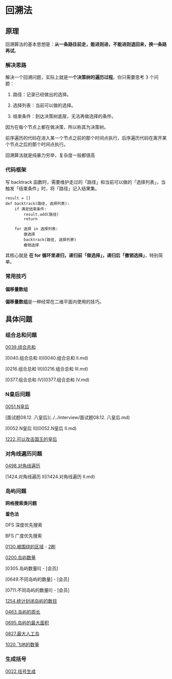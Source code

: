 # 回溯法


## 原理

回溯算法的基本思想是：**从一条路往前走，能进则进，不能进则退回来，换一条路再试**。

### 解决思路

解决一个回溯问题，实际上就是**一个决策树的遍历过程**。你只需要思考 3 个问题：

1. 路径：记录已经做出的选择。

2. 选择列表：当前可以做的选择。

3. 结束条件：到达决策树底层，无法再做选择的条件。


因为在每个节点上都在做决策，所以称其为决策树。

前序遍历的代码在进入某一个节点之前的那个时间点执行，后序遍历代码在离开某个节点之后的那个时间点执行。

回溯算法就是纯暴力穷举，复杂度一般都很高

### 代码框架

写 backtrack 函数时，需要维护走过的「路径」和当前可以做的「选择列表」，当触发「结束条件」时，将「路径」记入结果集。

```
result = []
def backtrack(路径, 选择列表):
    if 满足结束条件:
        result.add(路径)
        return

    for 选择 in 选择列表:
        做选择
        backtrack(路径, 选择列表)
        撤销选择
```

其核心就是 **在 for 循环里递归，递归前「做选择」，递归后「撤销选择」**，特别简单。

### 常用技巧

#### 偏移量数组

**偏移量数组**是一种经常在二维平面内使用的技巧。


## 具体问题

### 组合总和问题

[0039.组合总和](0039.组合总和.md)

[0040.组合总和 II](0040.组合总和 II.md)

[0216.组合总和 III](0216.组合总和 III.md)

[0377.组合总和 Ⅳ](0377.组合总和 Ⅳ.md)


### N皇后问题

[0051.N皇后](0051.N皇后.md)

[面试题08.12. 八皇后](../../interview/面试题08.12. 八皇后.md)

[0052.N皇后 II](0052.N皇后 II.md)

[1222.可以攻击国王的皇后](1222.可以攻击国王的皇后.md)


### 对角线遍历问题

[0498.对角线遍历](0498.对角线遍历.md)

[1424.对角线遍历 II](1424.对角线遍历 II.md)


### 岛屿问题

**网格搜索类问题**

**着色法**

DFS 深度优先搜索 

BFS 广度优先搜索

[0130.被围绕的区域](0130.被围绕的区域.md) - [2刷](qu0130/solu/Solution.java)

[0200.岛屿数量](0200.岛屿数量.md)

[0305.岛屿数量II] - [会员]

[0649.不同岛屿的数量] - [会员]

[0711.不同岛屿的数量II] - [会员]

[1254.统计封闭岛屿的数目](1254.统计封闭岛屿的数目.md)

[0463.岛屿的周长](0463.岛屿的周长.md)

[0695.岛屿的最大面积](0695.岛屿的最大面积.md)

[0827.最大人工岛](0827.最大人工岛.md)

[1020.飞地的数量](1020.飞地的数量.md)




### 生成括号

[0022.括号生成](0022.括号生成.md)
